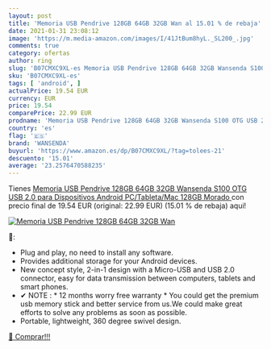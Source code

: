 ```yaml
---
layout: post
title: 'Memoria USB Pendrive 128GB 64GB 32GB Wan al 15.01 % de rebaja'
date: 2021-01-31 23:08:12
image: 'https://m.media-amazon.com/images/I/41JtBum8hyL._SL200_.jpg'
comments: true
category: ofertas
author: ring
slug: 'B07CMXC9XL-es Memoria USB Pendrive 128GB 64GB 32GB Wansenda S100 OTG USB...'
sku: 'B07CMXC9XL-es'
tags: [ 'android', ]
actualPrice: 19.54 EUR
currency: EUR
price: 19.54
comparePrice: 22.99 EUR
prodname: 'Memoria USB Pendrive 128GB 64GB 32GB Wansenda S100 OTG USB 2.0 para Dispositivos Android  PC/Tableta/Mac  128GB Morado '
country: 'es'
flag: '🇪🇸'
brand: 'WANSENDA'
buyurl: 'https://www.amazon.es/dp/B07CMXC9XL/?tag=tolees-21'
descuento: '15.01'
average: '23.2576470588235'
---
```


Tienes [Memoria USB Pendrive 128GB 64GB 32GB Wansenda S100 OTG USB 2.0 para Dispositivos Android  PC/Tableta/Mac  128GB Morado ](https://www.amazon.es/dp/B07CMXC9XL/?tag=tolees-21) con precio final de  19.54 EUR (original: 22.99 EUR) (15.01 %  de rebaja) aqui!

[![Memoria USB Pendrive 128GB 64GB 32GB Wan](https://m.media-amazon.com/images/I/41JtBum8hyL._SL200_.jpg)](https://www.amazon.es/dp/B07CMXC9XL/?tag=tolees-21)

🔎:

- Plug and play, no need to install any software.
- Provides additional storage for your Android devices.
- New concept style, 2-in-1 design with a Micro-USB and USB 2.0 connector, easy for data transmission between computers, tablets and smart phones.
- ✔ NOTE : * 12 months worry free warranty * You could get the premium usb memory stick and better service from us.We could make great efforts to solve any problems as soon as possible.
- Portable, lightweight, 360 degree swivel design.

[🛒 Comprar!!!](https://www.amazon.es/dp/B07CMXC9XL/?tag=tolees-21)
